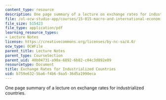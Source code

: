 ```yaml
---
content_type: resource
description: One page summary of a lecture on exchange rates for industrialized countries.
file: /ol-ocw-studio-app/courses/15-015-macro-and-international-economics-fall-2011/b759e6325ba6f4b69aa536d5a1990eca_MIT15_015F11_lec04.pdf
file_size: 515423
file_type: application/pdf
learning_resource_types:
- Lecture Notes
license: https://creativecommons.org/licenses/by-nc-sa/4.0/
ocw_type: OCWFile
parent_title: Lecture Notes
parent_type: CourseSection
parent_uid: 40b04731-a90a-6892-6b82-c04c3d892e09
resourcetype: Document
title: Exchange Rates for Industrialized Countries
uid: b759e632-5ba6-f4b6-9aa5-36d5a1990eca
---
```

One page summary of a lecture on exchange rates for industrialized countries.
